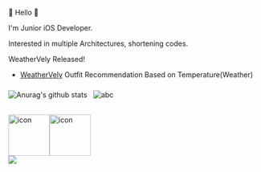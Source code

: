 
👋 Hello 👋

I'm Junior iOS Developer.

Interested in multiple Architectures, shortening codes.

WeatherVely Released!
* [WeatherVely](https://apps.apple.com/app/%EC%9B%A8%EB%8D%94%EB%B8%94%EB%A6%AC/id6462055767) Outfit Recommendation Based on Temperature(Weather)

### 
![Anurag's github stats](https://github-readme-stats.vercel.app/api?username=IceAmerican0&show_icons=true&theme=blueberry)&nbsp;&nbsp;
 ![abc](https://github-readme-stats.vercel.app/api/top-langs/?username=IceAmerican0&langs_count=4&theme=blueberry)

</br>
<div style="display: flex; align-items: flex-start;">
  <img src="https://techstack-generator.vercel.app/swift-icon.svg" alt="icon" width="82" height="82" />
  <img src="https://techstack-generator.vercel.app/github-icon.svg" alt="icon" width="82" height="82" />
 </div>
</div>

<a href="https://hits.seeyoufarm.com">
<img src="https://hits.seeyoufarm.com/api/count/incr/badge.svg?url=https%3A%2F%2Fgithub.com%2Fday2on&count_bg=%23B0B0B0&title_bg=%23555555&icon=github.svg&icon_color=%23FFFFFF&title=welcome:)&edge_flat=true"/>
</a>
